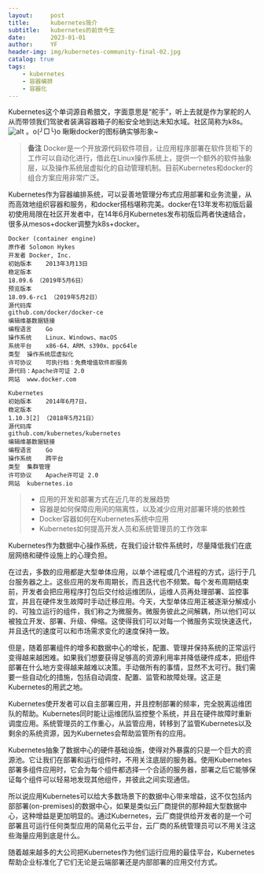 ```yaml
---
layout:     post
title:      kubernetes简介
subtitle:   kubernetes的前世今生
date:       2023-01-01
author:     YF
header-img: img/kubernetes-community-final-02.jpg
catalog: true
tags:
    - kubernetes
    - 容器编排
    - 容器化
---
```


Kubernetes这个单词源自希腊文，字面意思是“舵手”，听上去就是作为掌舵的人从而带领我们驾驶者装满容器箱子的船安全地到达未知水域。社区简称为k8s。 ![alt](http://www.ruanyifeng.com/blogimg/asset/2018/bg2018020901.png)
。o(╯□╰)o 瞅瞅docker的图标确实够形象~


> **备注** Docker是一个开放源代码软件项目，让应用程序部署在软件货柜下的工作可以自动化进行，借此在Linux操作系统上，提供一个额外的软件抽象层，以及操作系统层虚拟化的自动管理机制。目前Kubernetes和docker的组合方案应用非常广泛。

Kubernetes作为容器编排系统，可以妥善地管理分布式应用部署和业务流量，从而高效地组织容器和服务，和docker搭档堪称完美。docker在13年发布初版后最初使用局限在社区开发者中，在14年6月Kubernetes发布初版后两者快速结合，很多从mesos+docker调整为k8s+docker。


```
Docker (container engine) 
原作者	Solomon Hykes
开发者	Docker, Inc.
初始版本	2013年3月13日
稳定版本	
18.09.6 （2019年5月6日）
预览版本	
18.09.6-rc1 （2019年5月2日）
源代码库	
github.com/docker/docker-ce
编辑维基数据链接
编程语言	Go
操作系统	Linux、Windows、macOS
系统平台	x86-64、ARM、s390x、ppc64le
类型	操作系统层虚拟化
许可协议	可执行档：免费增值软件即服务
源代码：Apache许可证 2.0
网站	www.docker.com
```


```
Kubernetes 
初始版本	2014年6月7日，​
稳定版本	
1.10.3[2] （2018年5月21日）
源代码库	
github.com/kubernetes/kubernetes
编辑维基数据链接
编程语言	Go
操作系统	跨平台
类型	集群管理
许可协议	Apache许可证 2.0
网站	kubernetes.io
```





> * 应用的开发和部署方式在近几年的发展趋势
> * 容器是如何保障应用间的隔离性，以及减少应用对部署环境的依赖性
> * Docker容器如何在Kubernetes系统中应用
> * Kubernetes如何提高开发人员和系统管理员的工作效率

Kubernetes作为数据中心操作系统，在我们设计软件系统时，尽量降低我们在底层网络和硬件设施上的心理负担。

在过去，多数的应用都是大型单体应用，以单个进程或几个进程的方式，运行于几台服务器之上。这些应用的发布周期长，而且迭代也不频繁。每个发布周期结束前，开发者会把应用程序打包后交付给运维团队，运维人员再处理部署、监控事宜，并且在硬件发生故障时手动迁移应用。今天，大型单体应用正被逐渐分解成小的、可独立运行的组件，我们称之为微服务。微服务彼此之间解耦，所以他们可以被独立开发、部署、升级、伸缩。这使得我们可以对每一个微服务实现快速迭代，并且迭代的速度可以和市场需求变化的速度保持一致。

但是，随着部署组件的增多和数据中心的增长，配置、管理并保持系统的正常运行变得越来越困难。如果我们想要获得足够高的资源利用率并降低硬件成本，把组件部署在什么地方变得越来越难以决策。手动做所有的事情，显然不太可行。我们需要一些自动化的措施，包括自动调度、配置、监管和故障处理。这正是Kubernetes的用武之地。

Kubernetes使开发者可以自主部署应用，并且控制部署的频率，完全脱离运维团队的帮助。Kubernetes同时能让运维团队监控整个系统，并且在硬件故障时重新调度应用。系统管理员的工作重心，从监管应用，转移到了监管Kubernetes以及剩余的系统资源，因为Kubernetes会帮助监管所有的应用。

Kubernetes抽象了数据中心的硬件基础设施，使得对外暴露的只是一个巨大的资源池。它让我们在部署和运行组件时，不用关注底层的服务器。使用Kubernetes部署多组件应用时，它会为每个组件都选择一个合适的服务器，部署之后它能够保证每个组件可以轻易地发现其他组件，并彼此之间实现通信。

所以说应用Kubernetes可以给大多数场景下的数据中心带来增益，这不仅包括内部部署(on-premises)的数据中心，如果是类似云厂商提供的那种超大型数据中心，这种增益是更加明显的。通过Kubernetes，云厂商提供给开发者的是一个可部署且可运行任何类型应用的简易化云平台，云厂商的系统管理员可以不用关注这些海量应用到底是什么。

随着越来越多的大公司把Kubernetes作为他们运行应用的最佳平台，Kubernetes帮助企业标准化了它们无论是云端部署还是内部部署的应用交付方式。